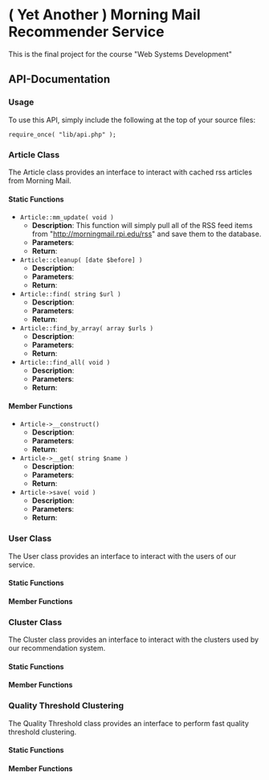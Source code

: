 # ( Yet Another ) Morning Mail Recommender Service

This is the final project for the course "Web Systems Development"

## API-Documentation

### Usage

To use this API, simply include the following at the top of your source files:

    require_once( "lib/api.php" );

### Article Class

The Article class provides an interface to interact with cached rss articles from Morning Mail.

#### Static Functions

 * `Article::mm_update( void )`
   * **Description**:
    This function will simply pull all of the RSS feed items from "http://morningmail.rpi.edu/rss" and save them to the database.
   * **Parameters**:
   * **Return**:
 * `Article::cleanup( [date $before] )`
   * **Description**:
   * **Parameters**:
   * **Return**:
 * `Article::find( string $url )`
   * **Description**:
   * **Parameters**:
   * **Return**:
 * `Article::find_by_array( array $urls )` 
   * **Description**:
   * **Parameters**:
   * **Return**:
 * `Article::find_all( void )`
   * **Description**:
   * **Parameters**:
   * **Return**:

#### Member Functions

 * `Article->__construct()`
   * **Description**:
   * **Parameters**:
   * **Return**:
 * `Article->__get( string $name )`
   * **Description**:
   * **Parameters**:
   * **Return**:
 * `Article->save( void )`
   * **Description**:
   * **Parameters**:
   * **Return**:

### User Class

The User class provides an interface to interact with the users of our service.

#### Static Functions

#### Member Functions

### Cluster Class

The Cluster class provides an interface to interact with the clusters used by our recommendation system.

#### Static Functions

#### Member Functions

### Quality Threshold Clustering

The Quality Threshold class provides an interface to perform fast quality threshold clustering.

#### Static Functions

#### Member Functions
